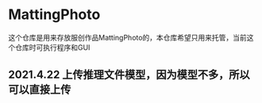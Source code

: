 # MattingPhoto
这个仓库是用来存放服创作品MattingPhoto的，本仓库希望只用来托管，当前这个仓库时可执行程序和GUI
## 2021.4.22 上传推理文件模型，因为模型不多，所以可以直接上传
